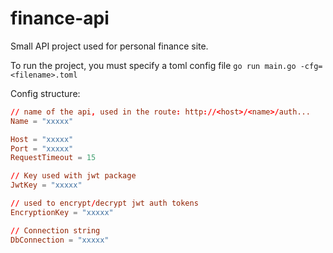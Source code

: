 # finance-api

Small API project used for personal finance site.

To run the project, you must specify a toml config file `go run main.go -cfg=<filename>.toml`

Config structure:
```toml
// name of the api, used in the route: http://<host>/<name>/auth...
Name = "xxxxx"

Host = "xxxxx"
Port = "xxxxx"
RequestTimeout = 15

// Key used with jwt package
JwtKey = "xxxxx"

// used to encrypt/decrypt jwt auth tokens
EncryptionKey = "xxxxx"

// Connection string
DbConnection = "xxxxx"
```